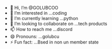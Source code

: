 - 👋 Hi, I’m @GOLUBCOO
- 👀 I’m interested in ...coding
- 🌱 I’m currently learning ...python
- 💞️ I’m looking to collaborate on ...tech products
- 📫 How to reach me ...discord
- 😄 Pronouns: ...golubcu
- ⚡ Fun fact: ...Bsed in non un member state

<!---
GOLUBCOO/GOLUBCOO is a ✨ special ✨ repository because its `README.md` (this file) appears on your GitHub profile.
You can click the Preview link to take a look at your changes.
--->
